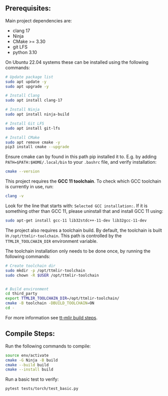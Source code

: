 
## Prerequisites:

Main project dependencies are:
 - clang 17
 - Ninja
 - CMake >= 3.30
 - git LFS
 - python 3.10

On Ubuntu 22.04 systems these can be installed using the following commands:

```bash
# Update package list
sudo apt update -y
sudo apt upgrade -y

# Install Clang
sudo apt install clang-17

# Install Ninja
sudo apt install ninja-build

# Install Git LFS
sudo apt install git-lfs

# Install CMake
sudo apt remove cmake -y
pip3 install cmake --upgrade
```

Ensure cmake can by found in this path pip installed it to. E.g. by adding `PATH=$PATH:$HOME/.local/bin` to your `.bashrc` file, and verify installation:
```bash
cmake --version
```

This project requires the **GCC 11 toolchain**.
To check which GCC toolchain is currently in use, run:
```bash
clang -v
```
Look for the line that starts with: `Selected GCC installation:`. If it is something other than GCC 11, please uninstall that and install GCC 11 using:
```bash
sudo apt-get install gcc-11 lib32stdc++-11-dev lib32gcc-11-dev
```

The project also requires a toolchain build. By default, the toolchain is built in `/opt/ttmlir-toolchain`. This path is controlled by the `TTMLIR_TOOLCHAIN_DIR` environment variable.

The toolchain installation only needs to be done once, by running the following commands:

```bash
# Create toolchain dir
sudo mkdir -p /opt/ttmlir-toolchain
sudo chown -R $USER /opt/ttmlir-toolchain


# Build environment
cd third_party
export TTMLIR_TOOLCHAIN_DIR=/opt/ttmlir-toolchain/
cmake -B toolchain -DBUILD_TOOLCHAIN=ON
cd -
```
For more information see [tt-mlir build steps](https://docs.tenstorrent.com/tt-mlir/build.html).

## Compile Steps:

Run the following commands to compile:
```bash
source env/activate
cmake -G Ninja -B build
cmake --build build
cmake --install build
```

Run a basic test to verify:
```bash
pytest tests/torch/test_basic.py
```
